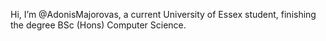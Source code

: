  Hi, I’m @AdonisMajorovas, a current University of Essex student, finishing the degree BSc (Hons) Computer Science.

<!---
AdonisMajorovas/AdonisMajorovas is a ✨ special ✨ repository because its `README.md` (this file) appears on your GitHub profile.
You can click the Preview link to take a look at your changes.
--->
